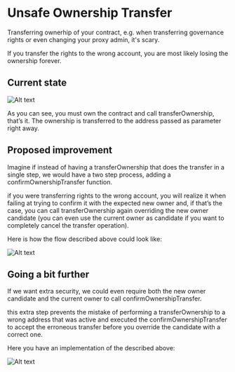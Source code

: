 # Unsafe Ownership Transfer

Transferring ownerhip of your contract, e.g. when transferring governance rights or even changing your proxy admin, it's scary.

If you transfer the rights to the wrong account, you are most likely losing the ownership forever.

## Current state

![Alt text](<../Common Attack Vectors/image/Unsafe Ownership Transfer/ownershipCurrentState.png>)

As you can see, you must own the contract and call transferOwnership, that’s it. The ownership is transferred to the address passed as parameter right away.

## Proposed improvement

Imagine if instead of having a transferOwnership that does the transfer in a single step, we would have a two step process, adding a confirmOwnershipTransfer function.

if you were transferring rights to the wrong account, you will realize it when failing at trying to confirm it with the expected new owner and, if that’s the case, you can call transferOwnership again overriding the new owner candidate (you can even use the current owner as candidate if you want to completely cancel the transfer operation).

Here is how the flow described above could look like:

![Alt text](<../Common Attack Vectors/image/Unsafe Ownership Transfer/ownerhipProposal.png>)

## Going a bit further

If we want extra security, we could even require both the new owner candidate and the current owner to call confirmOwnershipTransfer.

this extra step prevents the mistake of performing a transferOwnership to a wrong address that was active and executed the confirmOwnershipTransfer to accept the erroneous transfer before you override the candidate with a correct one.

Here you have an implementation of the described above:

![Alt text](<../Common Attack Vectors/image/Unsafe Ownership Transfer/ownershipFurther.png>)
